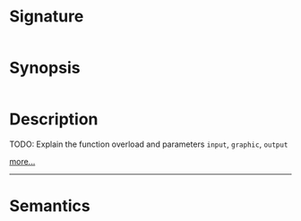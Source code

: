 # Signature
```vikid-signature
```

# Synopsis
```vikid-synopsis
```

# Description
TODO: Explain the function overload and parameters `input`, `graphic`, `output`

[more...](https://en.wikipedia.org/wiki/Intersection_(set_theory))

----
# Semantics